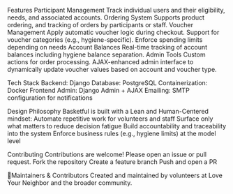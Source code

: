 Features
Participant Management
Track individual users and their eligibility, needs, and associated accounts.
Ordering System
Supports product ordering, and tracking of orders by participants or staff.
Voucher Management
Apply automatic voucher logic during checkout.
Support for voucher categories (e.g., hygiene-specific).
Enforce spending limits depending on needs 
Account Balances
Real-time tracking of account balances including hygiene balance separation.
Admin Tools
Custom actions for order processing.
AJAX-enhanced admin interface to dynamically update voucher values based on account and voucher type.

Tech Stack
Backend: Django
Database: PostgreSQL
Containerization: Docker
Frontend Admin: Django Admin + AJAX
Emailing: SMTP configuration for notifications

Design Philosophy
Basketful is built with a Lean and Human-Centered mindset:
Automate repetitive work for volunteers and staff
Surface only what matters to reduce decision fatigue
Build accountability and traceability into the system
Enforce business rules (e.g., hygiene limits) at the model level

 Contributing
Contributions are welcome! Please open an issue or pull request.
Fork the repository
Create a feature branch
Push and open a PR

🧭Maintainers & Contributors
Created and maintained by volunteers at Love Your Neighbor and the broader community.
